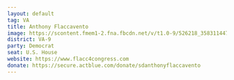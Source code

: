 ```yaml
---
layout: default
tag: VA
title: Anthony Flaccavento
image: https://scontent.fmem1-2.fna.fbcdn.net/v/t1.0-9/526218_358311447562817_56512148_n.jpg?_nc_cat=0&oh=78b5126bd5b70438506c07f9eb18086d&oe=5C62ADCA
district: VA-9
party: Democrat
seat: U.S. House 
website: https://www.flacc4congress.com
donate: https://secure.actblue.com/donate/sdanthonyflaccavento
---
```

